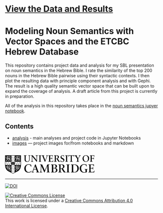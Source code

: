 # [View the Data and Results](https://nbviewer.jupyter.org/github/codykingham/noun_semantics_SBL18/blob/master/analysis/noun_semantics.ipynb)

# Modeling Noun Semantics with Vector Spaces and the ETCBC Hebrew Database

This repository contains project data and analysis for my SBL presentation on noun semantics in the Hebrew Bible. I rate the similarity of the top 200 nouns in the Hebrew Bible pairwise using their syntactic contexts. I then plot the resulting data with principle component analysis and with Gephi. The result is a high quality semantic vector space that can be built upon to expand the coverage of analysis. A draft article from this project is currently in preparation.

All of the analysis in this repository takes place in the [noun semantics jupyer notebook](https://nbviewer.jupyter.org/github/codykingham/noun_semantics_SBL18/blob/master/analysis/noun_semantics.ipynb).

## Contents 

* [analysis](analysis) - main analyses and project code in Jupyter Notebooks
* [images](images) — project images for/from notebooks and markdown

<br>
<a href="https://www.ames.cam.ac.uk/people/current-phd-students"><img src="images/CambridgeU_BW.png" width="295.25" height="61.375"></a> 

<hr>

[![DOI](https://zenodo.org/badge/DOI/10.5281/zenodo.1493906.svg)](https://doi.org/10.5281/zenodo.1493906)

<a rel="license" href="http://creativecommons.org/licenses/by/4.0/"><img alt="Creative Commons License" style="border-width:0" src="https://i.creativecommons.org/l/by/4.0/88x31.png" /></a><br />This work is licensed under a <a rel="license" href="http://creativecommons.org/licenses/by/4.0/">Creative Commons Attribution 4.0 International License</a>.
